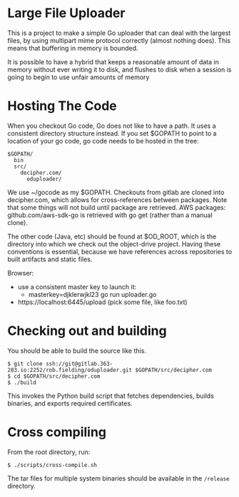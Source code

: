 # Large File Uploader

This is a project to make a simple Go uploader that can deal
with the largest files, by using multipart mime protocol
correctly (almost nothing does).  This means that buffering
in memory is bounded.

It is possible to have a hybrid that keeps a reasonable amount of
data in memory without ever writing it to disk, and flushes
to disk when a session is going to begin to use unfair amounts
of memory


# Hosting The Code

When you checkout Go code, Go does not like to have a path.
It uses a consistent directory structure instead.
If you set $GOPATH to point to a location of your go code,
go code needs to be hosted in the tree:

```
$GOPATH/
  bin
  src/
    decipher.com/
      oduploader/
```

We use ~/gocode as my $GOPATH.
Checkouts from gitlab are cloned into decipher.com,
which allows for cross-references between packages.
Note that some things will not build until package are retrieved.
AWS packages:  github.com/aws-sdk-go is retrieved with
go get (rather than a manual clone).

The other code (Java, etc) should be found at $OD_ROOT, which
is the directory into which we check out the object-drive project.
Having these conventions is essential, because we have references
across repositories to built artifacts and static files.

Browser:

* use a consistent master key to launch it:
  - masterkey=djklerwjkl23 go run uploader.go
* https://localhost:6445/upload   (pick some file, like foo.txt)

# Checking out and building

You should be able to build the source like this.

```
$ git clone ssh://git@gitlab.363-283.io:2252/rob.fielding/oduploader.git $GOPATH/src/decipher.com
$ cd $GOPATH/src/decipher.com
$ ./build
```

This invokes the Python build script that fetches dependencies, builds binaries,
and exports required certificates.

# Cross compiling

From the root directory, run:

```
$ ./scripts/cross-compile.sh
```

The tar files for multiple system binaries should be available in the
`/release` directory.

